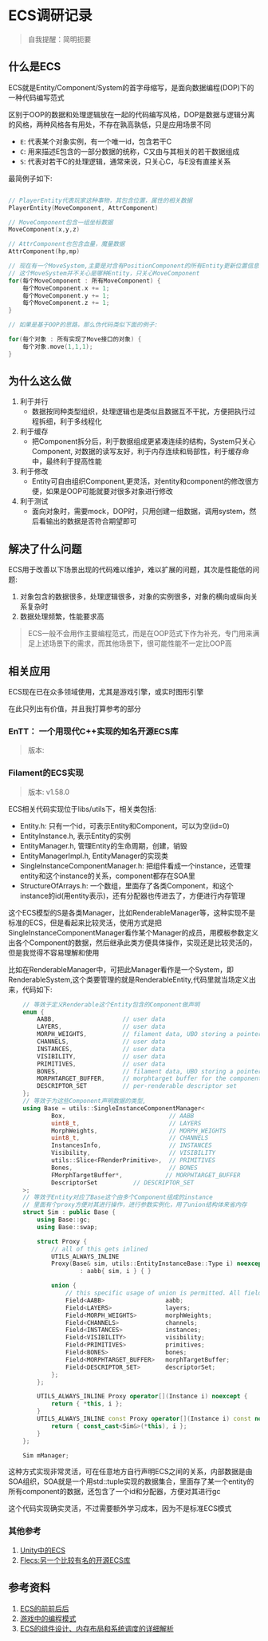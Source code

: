 # ECS调研记录

> 自我提醒：简明扼要

## 什么是ECS

ECS就是Entity/Component/System的首字母缩写，是面向数据编程(DOP)下的一种代码编写范式

区别于OOP的数据和处理逻辑放在一起的代码编写风格，DOP是数据与逻辑分离的风格，两种风格各有用处，不存在孰高孰低，只是应用场景不同

- `E`: 代表某个对象实例，有一个唯一id，包含若干C
- `C`: 用来描述E包含的一部分数据的统称，C又由与其相关的若干数据组成
- `S`: 代表对若干C的处理逻辑，通常来说，只关心C，与E没有直接关系

最简例子如下:
```c++

// PlayerEntity代表玩家这种事物，其包含位置，属性的相关数据
PlayerEntity(MoveComponent, AttrComponent)

// MoveComponent包含一组坐标数据
MoveComponent(x,y,z)

// AttrComponent也包含血量，魔量数据
AttrComponent(hp,mp)

// 现在有一个MoveSystem,主要是对含有PositionComponent的所有Entity更新位置信息,进行移动，伪代码如下:
// 这个MoveSystem并不关心是哪种Entity，只关心MoveComponent
for(每个MoveComponent : 所有MoveComponent) {
    每个MoveComponent.x += 1;
    每个MoveComponent.y += 1;
    每个MoveComponent.z += 1;
}

// 如果是基于OOP的思路，那么伪代码类似下面的例子:

for(每个对象 : 所有实现了Move接口的对象) {
    每个对象.move(1,1,1);
}

```
## 为什么这么做

1. 利于并行
    - 数据按同种类型组织，处理逻辑也是类似且数据互不干扰，方便把执行过程拆细，利于多线程化
1. 利于缓存    
    - 把Component拆分后，利于数据组成更紧凑连续的结构，System只关心Component, 对数据的读写友好，利于内存连续和局部性，利于缓存命中，最终利于提高性能
1. 利于修改
    - Entity可自由组织Component,更灵活，对entity和component的修改很方便，如果是OOP可能就要对很多对象进行修改
1. 利于测试
    - 面向对象时，需要mock，DOP时，只用创建一组数据，调用system，然后看输出的数据是否符合期望即可

## 解决了什么问题

ECS用于改善以下场景出现的代码难以维护，难以扩展的问题，其次是性能低的问题:

1. 对象包含的数据很多，处理逻辑很多，对象的实例很多，对象的横向或纵向关系复杂时
1. 数据处理频繁，性能要求高

> ECS一般不会用作主要编程范式，而是在OOP范式下作为补充，专门用来满足上述场景下的需求，而其他场景下，很可能性能不一定比OOP高

## 相关应用

ECS现在已在众多领域使用，尤其是游戏引擎，或实时图形引擎

在此只列出有价值，并且我打算参考的部分

### EnTT： 一个用现代C++实现的知名开源ECS库

> 版本: 

### Filament的ECS实现

> 版本: v1.58.0

ECS相关代码实现位于libs/utils下，相关类包括:
- Entity.h: 只有一个id，可表示Entity和Component，可以为空(id=0)
- EntityInstance.h, 表示Entity的实例
- EntityManager.h, 管理Entity的生命周期，创建，销毁
- EntityManagerImpl.h, EntityManager的实现类
- SingleInstanceComponentManager.h: 把组件看成一个instance，还管理entity和这个instance的关系，component都存在SOA里
- StructureOfArrays.h: 一个数组，里面存了各类Component，和这个instance的id(用entity表示)，还有分配器也传进去了，方便进行内存管理

这个ECS模型的S是各类Manager，比如RenderableManager等，这种实现不是标准的ECS，但是看起来比较灵活，使用方式是把
SingleInstanceComponentManager看作某个Manager的成员，用模板参数定义出各个Component的数据，然后继承此类方便具体操作，实现还是比较灵活的，但是我觉得不容易理解和使用

比如在RenderableManager中，可把此Manager看作是一个System，即RenderableSystem,这个类要管理的就是RenderableEntity,代码里就当场定义出来，代码如下:
```c++
    // 等效于定义Renderable这个Entity包含的Component做声明
    enum {
        AABB,                   // user data
        LAYERS,                 // user data
        MORPH_WEIGHTS,          // filament data, UBO storing a pointer to the morph weights information
        CHANNELS,               // user data
        INSTANCES,              // user data
        VISIBILITY,             // user data
        PRIMITIVES,             // user data
        BONES,                  // filament data, UBO storing a pointer to the bones information
        MORPHTARGET_BUFFER,     // morphtarget buffer for the component
        DESCRIPTOR_SET          // per-renderable descriptor set
    };
    // 等效于为这些Component声明数据的类型,
    using Base = utils::SingleInstanceComponentManager<
            Box,                             // AABB
            uint8_t,                         // LAYERS
            MorphWeights,                    // MORPH_WEIGHTS
            uint8_t,                         // CHANNELS
            InstancesInfo,                   // INSTANCES
            Visibility,                      // VISIBILITY
            utils::Slice<FRenderPrimitive>,  // PRIMITIVES
            Bones,                           // BONES
            FMorphTargetBuffer*,            // MORPHTARGET_BUFFER
            DescriptorSet          // DESCRIPTOR_SET
    >;
    // 等效于Entity对应了Base这个由多个Component组成的instance
    // 里面有个proxy方便对其进行操作，进行参数实例化，用了union结构体来省内存
    struct Sim : public Base {
        using Base::gc;
        using Base::swap;

        struct Proxy {
            // all of this gets inlined
            UTILS_ALWAYS_INLINE
            Proxy(Base& sim, utils::EntityInstanceBase::Type i) noexcept
                    : aabb{ sim, i } { }

            union {
                // this specific usage of union is permitted. All fields are identical
                Field<AABB>                 aabb;
                Field<LAYERS>               layers;
                Field<MORPH_WEIGHTS>        morphWeights;
                Field<CHANNELS>             channels;
                Field<INSTANCES>            instances;
                Field<VISIBILITY>           visibility;
                Field<PRIMITIVES>           primitives;
                Field<BONES>                bones;
                Field<MORPHTARGET_BUFFER>   morphTargetBuffer;
                Field<DESCRIPTOR_SET>       descriptorSet;
            };
        };

        UTILS_ALWAYS_INLINE Proxy operator[](Instance i) noexcept {
            return { *this, i };
        }
        UTILS_ALWAYS_INLINE const Proxy operator[](Instance i) const noexcept {
            return { const_cast<Sim&>(*this), i };
        }
    };

    Sim mManager;
```
这种方式实现非常灵活，可在任意地方自行声明ECS之间的关系，内部数据是由SOA组织，SOA就是一个用std::tuple实现的数据集合，里面存了某一个entity的所有component的数据，还包含了一个id和分配器，方便对其进行gc

这个代码实现确实灵活，不过需要额外学习成本，因为不是标准ECS模式

### 其他参考

1. [Unity中的ECS](https://docs.unity3d.com/Packages/com.unity.entities@1.4/manual/concepts-intro.html)
1. [Flecs:另一个比较有名的开源ECS库](https://github.com/SanderMertens/flecs)

## 参考资料

1. [ECS的前前后后](https://skypjack.github.io/2019-02-14-ecs-baf-part-1/)
1. [游戏中的编程模式](https://gameprogrammingpatterns.com/)
1. [ECS的组件设计、内存布局和系统调度的详细解析](https://gamesfromwithin.com/data-oriented-design)
